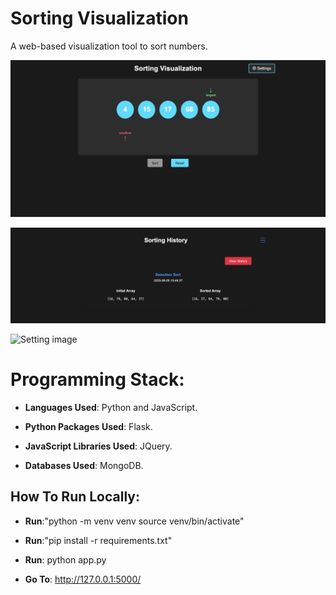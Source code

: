 # Sorting Visualization

A web-based visualization tool to sort numbers.

![Sorting image](https://raw.githubusercontent.com/al11588/sortingvisualization/master/Sorting.png)

![History image](https://raw.githubusercontent.com/al11588/sortingvisualization/master/History.png)

![Setting image](https://raw.githubusercontent.com/al11588/sortingvisualization/master/Setting.png)

# Programming Stack: 


*	**Languages Used**: Python and JavaScript.

*	**Python Packages Used**: Flask.

*	**JavaScript Libraries Used**: JQuery.

*	**Databases Used**: MongoDB.



## How To Run Locally:

* 	**Run**:"python -m venv venv source venv/bin/activate" 

* 	**Run**:"pip install -r requirements.txt"

* 	**Run**: python app.py

* 	**Go To**: http://127.0.0.1:5000/ 